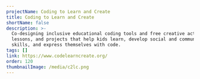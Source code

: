 ```yaml
---
projectName: Coding to Learn and Create
title: Coding to Learn and Create
shortName: false
description: >-
  Co-designing inclusive educational coding tools and free creative activities,
  lessons, and projects that help kids learn, develop social and communication
  skills, and express themselves with code.
tags: []
link: https://www.codelearncreate.org/
order: 120
thumbnailImage: /media/c2lc.png
---
```

